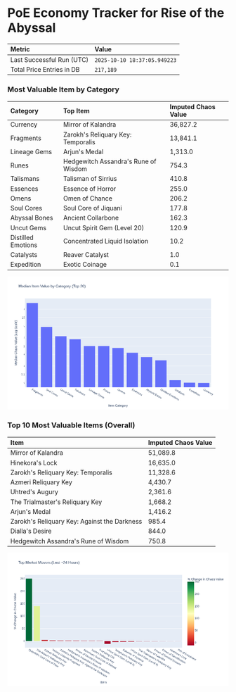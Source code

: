 # PoE Economy Tracker for Rise of the Abyssal

<!-- START_MAINTENANCE -->
| Metric | Value |
|:---|:---|
| Last Successful Run (UTC) | `2025-10-10 18:37:05.949223` |
| Total Price Entries in DB | `217,189` |

<!-- END_MAINTENANCE -->

<!-- START_DATAFRAME_DEBUG -->
<!-- END_DATAFRAME_DEBUG -->

<!-- START_CATEGORY_ANALYSIS -->
### Most Valuable Item by Category
| Category | Top Item | Imputed Chaos Value |
| :--- | :--- | :--- |
| Currency | Mirror of Kalandra | 36,827.2 |
| Fragments | Zarokh's Reliquary Key: Temporalis | 13,841.1 |
| Lineage Gems | Arjun's Medal | 1,313.0 |
| Runes | Hedgewitch Assandra's Rune of Wisdom | 754.3 |
| Talismans | Talisman of Sirrius | 410.8 |
| Essences | Essence of Horror | 255.0 |
| Omens | Omen of Chance | 206.2 |
| Soul Cores | Soul Core of Jiquani | 177.8 |
| Abyssal Bones | Ancient Collarbone | 162.3 |
| Uncut Gems | Uncut Spirit Gem (Level 20) | 120.9 |
| Distilled Emotions | Concentrated Liquid Isolation | 10.2 |
| Catalysts | Reaver Catalyst | 1.0 |
| Expedition | Exotic Coinage | 0.1 |


![Category Analysis Chart](charts/category_analysis.png)
<!-- END_ANALYSIS -->

<!-- START_ANALYSIS -->
### Top 10 Most Valuable Items (Overall)
| Item | Imputed Chaos Value |
| :--- | :--- |
| Mirror of Kalandra | 51,089.8 |
| Hinekora's Lock | 16,635.0 |
| Zarokh's Reliquary Key: Temporalis | 11,328.6 |
| Azmeri Reliquary Key | 4,430.7 |
| Uhtred's Augury | 2,361.6 |
| The Trialmaster's Reliquary Key | 1,668.2 |
| Arjun's Medal | 1,416.2 |
| Zarokh's Reliquary Key: Against the Darkness | 985.4 |
| Dialla's Desire | 844.0 |
| Hedgewitch Assandra's Rune of Wisdom | 750.8 |


![Market Movers Chart](charts/market_movers.png)
<!-- END_ANALYSIS -->
